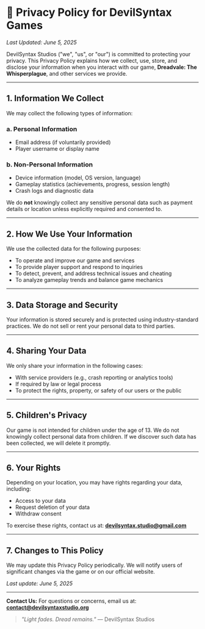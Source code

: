 # 📜 Privacy Policy for DevilSyntax Games

*Last Updated: June 5, 2025*

DevilSyntax Studios ("we", "us", or "our") is committed to protecting your privacy. This Privacy Policy explains how we collect, use, store, and disclose your information when you interact with our game, **Dreadvale: The Whisperplague**, and other services we provide.

---

## 1. Information We Collect

We may collect the following types of information:

### a. Personal Information

* Email address (if voluntarily provided)
* Player username or display name

### b. Non-Personal Information

* Device information (model, OS version, language)
* Gameplay statistics (achievements, progress, session length)
* Crash logs and diagnostic data

We do **not** knowingly collect any sensitive personal data such as payment details or location unless explicitly required and consented to.

---

## 2. How We Use Your Information

We use the collected data for the following purposes:

* To operate and improve our game and services
* To provide player support and respond to inquiries
* To detect, prevent, and address technical issues and cheating
* To analyze gameplay trends and balance game mechanics

---

## 3. Data Storage and Security

Your information is stored securely and is protected using industry-standard practices. We do not sell or rent your personal data to third parties.

---

## 4. Sharing Your Data

We only share your information in the following cases:

* With service providers (e.g., crash reporting or analytics tools)
* If required by law or legal process
* To protect the rights, property, or safety of our users or the public

---

## 5. Children's Privacy

Our game is not intended for children under the age of 13. We do not knowingly collect personal data from children. If we discover such data has been collected, we will delete it promptly.

---

## 6. Your Rights

Depending on your location, you may have rights regarding your data, including:

* Access to your data
* Request deletion of your data
* Withdraw consent

To exercise these rights, contact us at: **[devilsyntax.studio@gmail.com](mailto:devilsyntax.studio@gmail.com)**

---

## 7. Changes to This Policy

We may update this Privacy Policy periodically. We will notify users of significant changes via the game or on our official website.

*Last update: June 5, 2025*

---

**Contact Us:**
For questions or concerns, email us at: **[contact@devilsyntaxstudio.org](mailto:contact@devilsyntaxstudio.org)**

> *"Light fades. Dread remains."*
> — DevilSyntax Studios
> 
